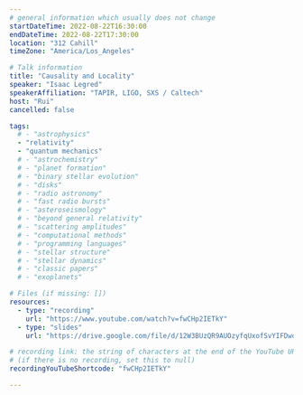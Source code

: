```yaml
---
# general information which usually does not change
startDateTime: 2022-08-22T16:30:00
endDateTime: 2022-08-22T17:30:00
location: "312 Cahill"
timeZone: "America/Los_Angeles"

# Talk information
title: "Causality and Locality"
speaker: "Isaac Legred"
speakerAffiliation: "TAPIR, LIGO, SXS / Caltech"
host: "Rui"
cancelled: false

tags:
  # - "astrophysics"
  - "relativity"
  - "quantum mechanics"
  # - "astrochemistry"
  # - "planet formation"
  # - "binary stellar evolution"
  # - "disks"
  # - "radio astronomy"
  # - "fast radio bursts"
  # - "asteroseismology"
  # - "beyond general relativity"
  # - "scattering amplitudes"
  # - "computational methods"
  # - "programming languages"
  # - "stellar structure"
  # - "stellar dynamics"
  # - "classic papers"
  # - "exoplanets"

# Files (if missing: [])
resources:
  - type: "recording"
    url: "https://www.youtube.com/watch?v=fwCHp2IETkY"
  - type: "slides"
    url: "https://drive.google.com/file/d/12W3BUzQR9AUOzyfqUxofSvYIFDwoPzCa/view?usp=drive_link"

# recording link: the string of characters at the end of the YouTube URL
# (if there is no recording, set this to null)
recordingYouTubeShortcode: "fwCHp2IETkY"

---
```



